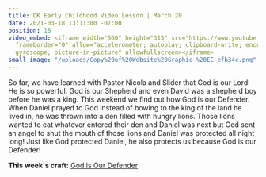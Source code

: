 ```yaml
---
title: DK Early Childhood Video Lesson | March 20
date: 2021-03-18 13:11:00 -07:00
position: 18
video_embed: <iframe width="560" height="315" src="https://www.youtube.com/embed/dOYCMCSfgmE"
  frameborder="0" allow="accelerometer; autoplay; clipboard-write; encrypted-media;
  gyroscope; picture-in-picture" allowfullscreen></iframe>
small_image: "/uploads/Copy%20of%20Website%20Graphic-%20EC-efb34c.png"
---
```


So far, we have learned with Pastor Nicola and Slider that God is our Lord! He is so powerful. God is our Shepherd and even David was a shepherd boy before he was a king. This weekend we find out how God is our Defender. When Daniel prayed to God instead of bowing to the king of the land he lived in, he was thrown into a den filled with hungry lions. Those lions wanted to eat whatever entered their den and Daniel was next but God sent an angel to shut the mouth of those lions and Daniel was protected all night long! Just like God protected Daniel, he also protects us because God is our Defender!

**This week's craft:**
[God is Our Defender](https://drive.google.com/file/d/1-Y_Ogw_JVFbqSbG1P0T-ZN-9fG-qKyz_/view?usp=sharing)